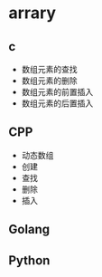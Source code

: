 # arrary

## c

* 数组元素的查找
* 数组元素的删除
* 数组元素的前置插入
* 数组元素的后置插入

## CPP

* 动态数组
* 创建
* 查找
* 删除
* 插入

## Golang

## Python